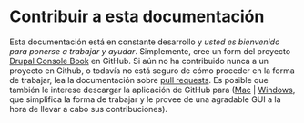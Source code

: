 # Contribuir a esta documentación
Esta documentación está en constante desarrollo y *usted es bienvenido para ponerse a trabajar y ayudar*. Simplemente, cree un form del proyecto [Drupal Console Book](https://github.com/hechoendrupal/drupal-console-book "(esta documentación)") en GitHub. Si aún no ha contribuido nunca a un proyecto en Github, o todavía no está seguro de cómo proceder en la forma de trabajar, lea la documentación sobre [pull requests](https://help.github.com/articles/using-pull-requests/). 
Es posible que también le interese descargar la aplicación de GitHub para ([Mac](https://mac.github.com) | [Windows](https://windows.github.com), que simplifica la forma de trabajar y le provee de una agradable GUI a la hora de llevar a cabo sus contribuciones).

